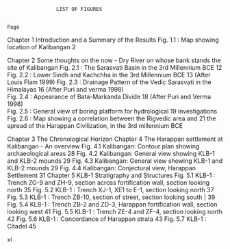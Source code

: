                     LIST OF FIGURES

                                                                          Page

Chapter 1          Introduction and a Summary of the Results
Fig. 1.1         : Map showing location of Kalibangan                       2

Chapter 2          Some thoughts on the now - Dry River on whose bank
                   stands the site of Kalibangan
Fig. 2.1         : The Sarasvati Basin in the 3rd Millennium BCE            12
Fig. 2.2         : Lower Sindh and Kachchha in the 3rd Millennium BCE       13
                   (After Louis Flam 1999) 
Fig. 2.3         : Drainage Pattern of the Vedic Sarasvati in the Himalayas 16
                   (After Puri and verma 1998)                              
Fig. 2.4         : Appearance of Bata-Markanda Divide                       18
                   (After Puri and Verma 1998)                              
Fig. 2.5         : General view of boring platform for hydrological         19
                   investigations                                            
Fig. 2.6         : Map showing a correlation between the Rigvedic area and  21
                   the spread of the Harappan Civilization, in the 3rd millennium BCE

Chapter 3          The Chronological Horizon
Chapter 4          The Harappan settlement at Kalibangan - An overview
Fig. 4.1           Kalibangan: Contour plan showing archaeological areas    28
Fig. 4.2           Kalibangan: General view showing KLB-1 and KLB-2 mounds  29
Fig. 4.3           Kalibangan: General view showing KLB-1 and KLB-2 mounds  29
Fig. 4.4           Kalibangan: Conjectural view, Harappan Settlement        31
Chapter 5          KLB-1 Stratigraphy and Structures
Fig. 5.1           KLB-1 : Trench ZG-9 and ZH-9, section across fortification
                   wall, section looking north                              35
Fig. 5.2           KLB-1 : Trench XJ-1, XE1 to E-1, section looking north   37
Fig. 5.3           KLB-1 : Trench ZB-10, section of street, section looking south | 39
Fig. 5.4           KLB-1 : Trench ZB-2 and ZD-3, Harappan fortification
                   wall, section looking west                               41
Fig. 5.5           KLB-1 : Trench ZE-4 and ZF-4, section looking north      42
Fig. 5.6           KLB-1 : Concordance of Harappan strata                   43
Fig. 5.7           KLB-1 : Citadel                                          45

xi
